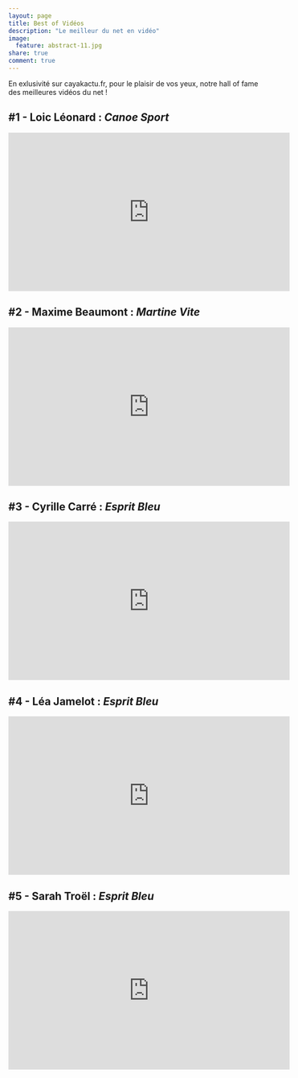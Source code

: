 ```yaml
---
layout: page
title: Best of Vidéos
description: "Le meilleur du net en vidéo"
image:
  feature: abstract-11.jpg
share: true
comment: true
---
```


En exlusivité sur cayakactu.fr, pour le plaisir de vos yeux, notre hall of fame des meilleures vidéos du net !

## \#1 - Loic Léonard : *Canoe Sport*

<iframe width="560" height="315" src="https://www.youtube.com/embed/Ykz_tp9RiJA" frameborder="0"> </iframe>

## \#2 - Maxime Beaumont : *Martine Vite*

<iframe width="560" height="315" src="https://www.youtube.com/embed/haOS5eB6Ma4" frameborder="0"> </iframe>

## \#3 - Cyrille Carré : *Esprit Bleu*

<iframe width="560" height="315" src="https://www.youtube.com/embed/5TMtxuSE0aY" frameborder="0"> </iframe>

## \#4 - Léa Jamelot : *Esprit Bleu*

<iframe width="560" height="315" src="https://www.youtube.com/embed/Z36WEiPyjwo" frameborder="0"> </iframe>

## \#5 - Sarah Troël : *Esprit Bleu*

<iframe width="560" height="315" src="https://www.youtube.com/embed/ybWbSTZwft4" frameborder="0"> </iframe>
